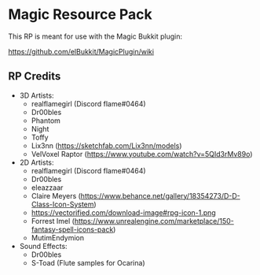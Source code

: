 # Magic Resource Pack

This RP is meant for use with the Magic Bukkit plugin:

https://github.com/elBukkit/MagicPlugin/wiki

## RP Credits

- 3D Artists:
  - realflamegirl (Discord flame#0464)
  - Dr00bles
  - Phantom
  - Night
  - Toffy
  - Lix3nn (https://sketchfab.com/Lix3nn/models)
  - VelVoxel Raptor (https://www.youtube.com/watch?v=5QId3rMv89o)
- 2D Artists:
  - realflamegirl (Discord flame#0464)
  - Dr00bles
  - eleazzaar
  - Claire Meyers (https://www.behance.net/gallery/18354273/D-D-Class-Icon-System)
  - https://vectorified.com/download-image#rpg-icon-1.png
  - Forrest Imel (https://www.unrealengine.com/marketplace/150-fantasy-spell-icons-pack)
  - MutimEndymion
- Sound Effects:
  - Dr00bles
  - S-Toad (Flute samples for Ocarina)
